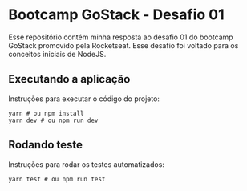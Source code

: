# Bootcamp GoStack - Desafio 01
Esse repositório contém minha resposta ao desafio 01 do bootcamp GoStack promovido pela Rocketseat.
Esse desafio foi voltado para os conceitos iniciais de NodeJS.

## Executando a aplicação
Instruções para executar o código do projeto:

```SHELL
yarn # ou npm install
yarn dev # ou npm run dev
```

## Rodando teste
Instruções para rodar os testes automatizados:

```SHELL
yarn test # ou npm run test
```
